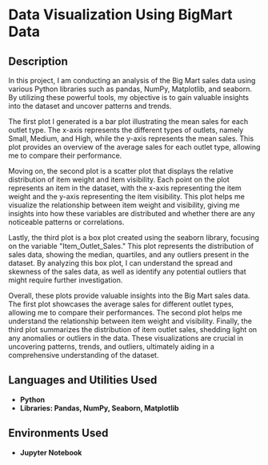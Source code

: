 <h1>Data Visualization Using BigMart Data</h1>


<h2>Description</h2>
In this project, I am conducting an analysis of the Big Mart sales data using various Python libraries such as pandas, NumPy, Matplotlib, and seaborn. By utilizing these powerful tools, my objective is to gain valuable insights into the dataset and uncover patterns and trends.

The first plot I generated is a bar plot illustrating the mean sales for each outlet type. The x-axis represents the different types of outlets, namely Small, Medium, and High, while the y-axis represents the mean sales. This plot provides an overview of the average sales for each outlet type, allowing me to compare their performance.

Moving on, the second plot is a scatter plot that displays the relative distribution of item weight and item visibility. Each point on the plot represents an item in the dataset, with the x-axis representing the item weight and the y-axis representing the item visibility. This plot helps me visualize the relationship between item weight and visibility, giving me insights into how these variables are distributed and whether there are any noticeable patterns or correlations.

Lastly, the third plot is a box plot created using the seaborn library, focusing on the variable "Item_Outlet_Sales." This plot represents the distribution of sales data, showing the median, quartiles, and any outliers present in the dataset. By analyzing this box plot, I can understand the spread and skewness of the sales data, as well as identify any potential outliers that might require further investigation.

Overall, these plots provide valuable insights into the Big Mart sales data. The first plot showcases the average sales for different outlet types, allowing me to compare their performances. The second plot helps me understand the relationship between item weight and visibility. Finally, the third plot summarizes the distribution of item outlet sales, shedding light on any anomalies or outliers in the data. These visualizations are crucial in uncovering patterns, trends, and outliers, ultimately aiding in a comprehensive understanding of the dataset.
<br />


<h2>Languages and Utilities Used</h2>

- <b>Python</b> 
- <b>Libraries: Pandas, NumPy, Seaborn, Matplotlib</b>

<h2>Environments Used </h2>

- <b>Jupyter Notebook</b>
